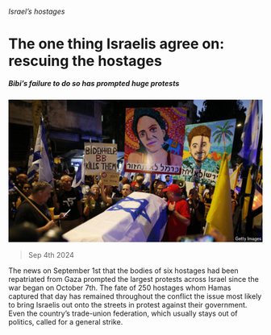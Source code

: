 ###### Israel’s hostages

# The one thing Israelis agree on: rescuing the hostages 

##### Bibi’s failure to do so has prompted huge protests 

![image](images/20240907_MAP503.jpg) 

> Sep 4th 2024 

The news on September 1st that the bodies of six hostages had been repatriated from Gaza prompted the largest protests across Israel since the war began on October 7th. The fate of 250 hostages whom Hamas captured that day has remained throughout the conflict the issue most likely to bring Israelis out onto the streets in protest against their government. Even the country’s trade-union federation, which usually stays out of politics, called for a general strike.

